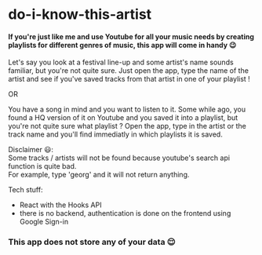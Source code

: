 # do-i-know-this-artist

#### If you're just like me and use Youtube for all your music needs by creating playlists for different genres of music, this app will come in handy :wink:

Let's say you look at a festival line-up and some artist's name sounds familiar, but you're not quite sure. Just open the app, type the name of the artist and see if you've saved tracks from that artist in one of your playlist !

OR

You have a song in mind and you want to listen to it. Some while ago, you found a HQ version of it on Youtube and you saved it into a playlist, but you're not quite sure what playlist ? Open the app, type in the artist or the track name and you'll find immediatly in which playlists it is saved.


Disclaimer :smiley::   
Some tracks / artists will not be found because youtube's search api function is quite bad.  
For example, type 'georg' and it will not return anything.

Tech stuff:  
- React with the Hooks API
- there is no backend, authentication is done on the frontend using Google Sign-in

### This app does not store any of your data :relieved:
